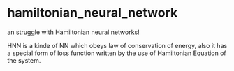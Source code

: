 # hamiltonian_neural_network
an struggle with Hamiltonian neural networks!

HNN is a kinde of NN which obeys law of conservation of energy,
also it has a special form of loss function written by the use of Hamiltonian Equation of the system.
